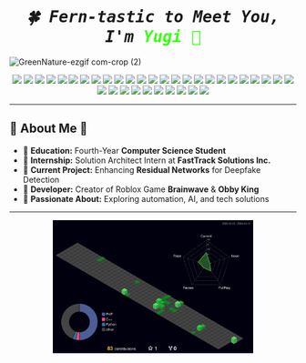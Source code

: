 
<h1 align="center">
  <samp>
    <b><i>
      🍀 Fern-tastic to Meet You, I'm <span style="color: #39FF14;">Yugi 🍃 </span>
    </i></b>
  </samp>
</h1>

![GreenNature-ezgif com-crop (2)](https://github.com/user-attachments/assets/62c4067e-05b4-4601-8119-43437737962e)

<p align="center">
 <img src="https://img.shields.io/badge/-Rust-4CAF50?logo=rust&logoColor=white&style=for-the-badge" />
<img src="https://img.shields.io/badge/-Figma-66BB6A?logo=figma&logoColor=white&style=for-the-badge" />
<img src="https://img.shields.io/badge/-Kotlin-81C784?logo=kotlin&logoColor=white&style=for-the-badge" />
<img src="https://img.shields.io/badge/-Swift-A5D6A7?logo=swift&logoColor=white&style=for-the-badge" />
<img src="https://img.shields.io/badge/-TypeScript-388E3C?logo=typescript&logoColor=white&style=for-the-badge" />
<img src="https://img.shields.io/badge/-Dart-4CAF50?logo=dart&logoColor=white&style=for-the-badge" />
<img src="https://img.shields.io/badge/-Laravel-66BB6A?logo=laravel&logoColor=white&style=for-the-badge" />
<img src="https://img.shields.io/badge/-Node.js-81C784?logo=nodedotjs&logoColor=white&style=for-the-badge" />
<img src="https://img.shields.io/badge/-Git-A5D6A7?logo=git&logoColor=white&style=for-the-badge" />
<img src="https://img.shields.io/badge/-HTML5-4CAF50?logo=html5&logoColor=white&style=for-the-badge" />
<img src="https://img.shields.io/badge/-CSS3-66BB6A?logo=css3&logoColor=white&style=for-the-badge" />
<img src="https://img.shields.io/badge/-TailwindCSS-81C784?logo=tailwindcss&logoColor=white&style=for-the-badge" />
<img src="https://img.shields.io/badge/-Linux-A5D6A7?logo=linux&logoColor=black&style=for-the-badge" />
<img src="https://img.shields.io/badge/-SQLite-388E3C?logo=sqlite&logoColor=white&style=for-the-badge" />
<img src="https://img.shields.io/badge/-MongoDB-4CAF50?logo=mongodb&logoColor=white&style=for-the-badge" />
<img src="https://img.shields.io/badge/-JavaScript-66BB6A?logo=javascript&logoColor=black&style=for-the-badge" />
<img src="https://img.shields.io/badge/-Python-81C784?logo=python&logoColor=white&style=for-the-badge" />
<img src="https://img.shields.io/badge/-Java-A5D6A7?logo=java&logoColor=white&style=for-the-badge" />
<img src="https://img.shields.io/badge/-Adobe%20Illustrator-388E3C?logo=adobeillustrator&logoColor=white&style=for-the-badge" />
<img src="https://img.shields.io/badge/-PHP-4CAF50?logo=php&logoColor=white&style=for-the-badge" />
<img src="https://img.shields.io/badge/-C++-66BB6A?logo=cplusplus&logoColor=white&style=for-the-badge" />
<img src="https://img.shields.io/badge/-Photoshop-81C784?logo=adobephotoshop&logoColor=white&style=for-the-badge" />
<img src="https://img.shields.io/badge/-Unity-A5D6A7?logo=unity&logoColor=white&style=for-the-badge" />
<img src="https://img.shields.io/badge/-Flutter-388E3C?logo=flutter&logoColor=white&style=for-the-badge" />
<img src="https://img.shields.io/badge/-Firebase-4CAF50?logo=firebase&logoColor=black&style=for-the-badge" />
<img src="https://img.shields.io/badge/-Power%20BI-66BB6A?logo=powerbi&logoColor=black&style=for-the-badge" />
<img src="https://img.shields.io/badge/-AWS%20Redshift-81C784?logo=amazonaws&logoColor=white&style=for-the-badge" />
<img src="https://img.shields.io/badge/-AWS%20Glue-A5D6A7?logo=amazonaws&logoColor=white&style=for-the-badge" />
<img src="https://img.shields.io/badge/-AWS%20S3-388E3C?logo=amazons3&logoColor=white&style=for-the-badge" />
<img src="https://img.shields.io/badge/-AWS%20Athena-4CAF50?logo=amazonaws&logoColor=white&style=for-the-badge" />
<img src="https://img.shields.io/badge/-Qlik-66BB6A?logo=qlik&logoColor=white&style=for-the-badge" />
<img src="https://img.shields.io/badge/-Tableau-81C784?logo=tableau&logoColor=white&style=for-the-badge" />
<img src="https://img.shields.io/badge/-Azure%20Synapse-A5D6A7?logo=microsoftazure&logoColor=white&style=for-the-badge" />
<img src="https://img.shields.io/badge/-Django-388E3C?logo=django&logoColor=white&style=for-the-badge" />
<img src="https://img.shields.io/badge/-Roblox%20Luau-4CAF50?logo=roblox&logoColor=white&style=for-the-badge" />
</p>

---

## 🌲 About Me 🌿  
- 🎋 **Education:** Fourth-Year **Computer Science Student**  
- 🌳 **Internship:** Solution Architect Intern at **FastTrack Solutions Inc.**  
- 🍃 **Current Project:** Enhancing **Residual Networks** for Deepfake Detection  
- 🌱 **Developer:** Creator of Roblox Game **Brainwave** & **Obby King**  
- 🌴 **Passionate About:** Exploring automation, AI, and tech solutions  

---




<!-- 3D Contribution Graph -->
<p align="center">
  <img src="./profile-3d-contrib/profile-night-green.svg" alt="3D GitHub Contributions" width="70%">
</p>

